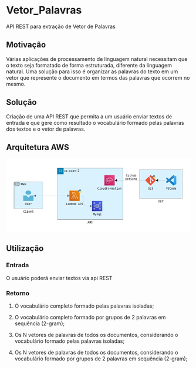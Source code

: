 # Vetor_Palavras

API REST para extração de Vetor de Palavras

## Motivação
Várias aplicações de processamento de linguagem natural necessitam que o texto seja formatado de forma estruturada, diferente da linguagem natural. Uma solução para isso é organizar as palavras do texto em um vetor que represente o documento em termos das palavras que ocorrem no mesmo.

## Solução
Criação de uma API REST que permita a um usuário enviar textos de entrada e que gere como resultado o vocabulário formado pelas palavras dos textos e o vetor de palavras.

## Arquitetura AWS

![alt text](/Imagens/Arquitetura.jpg?raw=true "Arquitetura Vetor Palavras")

## Utilização
### Entrada
O usuário poderá enviar textos via api REST 

### Retorno
1. O vocabulário completo formado pelas palavras isoladas;

2. O vocabulário completo formado por grupos de 2 palavras em sequência (2-gram);

3. Os N vetores de palavras de todos os documentos, considerando o vocabulário formado pelas palavras isoladas;

4. Os N vetores de palavras de todos os documentos, considerando o vocabulário formado por grupos de 2 palavras em sequência (2-gram);